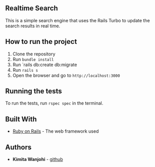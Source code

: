 ## Realtime Search 

This is a simple search engine that uses the Rails Turbo to update the search results in real time.

## How to run the project

1. Clone the repository
2. Run `bundle install`
3. Run `rails db:create db:migrate
4. Run `rails s`
5. Open the browser and go to `http://localhost:3000`

## Running the tests

To run the tests, run `rspec spec` in the terminal.

## Built With

* [Ruby on Rails](https://rubyonrails.org/) - The web framework used

## Authors

* **Kimita Wanjohi** - [github](https://github.com/kimitawanjohi)

